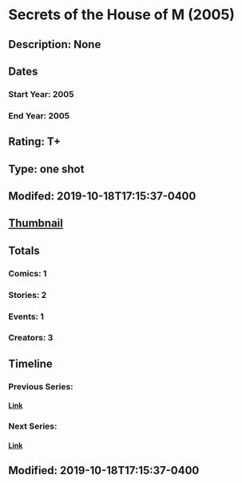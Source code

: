# Secrets of the House of M (2005)
## Description: None
## Dates
### Start Year: 2005
### End Year: 2005
## Rating: T+
## Type: one shot
## Modifed: 2019-10-18T17:15:37-0400
## [Thumbnail](http://i.annihil.us/u/prod/marvel/i/mg/b/40/image_not_available.jpg)
## Totals
### Comics: 1
### Stories: 2
### Events: 1
### Creators: 3
## Timeline
### Previous Series: 
#### [Link]()
### Next Series: 
#### [Link]()
## Modified: 2019-10-18T17:15:37-0400